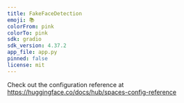 ```yaml
---
title: FakeFaceDetection
emoji: 📚
colorFrom: pink
colorTo: pink
sdk: gradio
sdk_version: 4.37.2
app_file: app.py
pinned: false
license: mit
---
```


Check out the configuration reference at https://huggingface.co/docs/hub/spaces-config-reference
